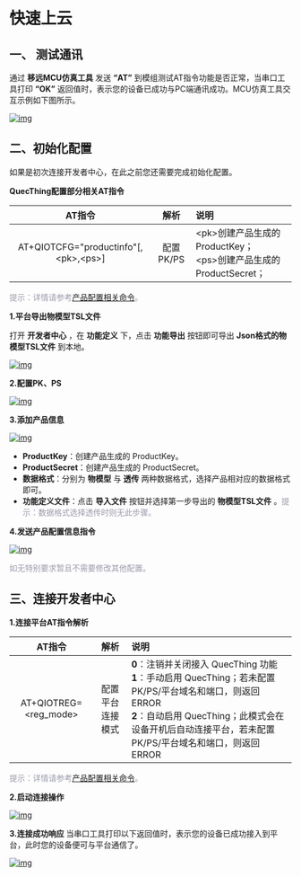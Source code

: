# 快速上云

##  __一、 测试通讯__
通过 __移远MCU仿真工具__ 发送 __“AT”__ 到模组测试AT指令功能是否正常，当串口工具打印 __“OK”__ 返回值时，表示您的设备已成功与PC端通讯成功。MCU仿真工具交互示例如下图所示。

<a data-fancybox title="img" href="/deviceDevelop/nb/speediness_cmcc&cucc/resource/AT/Speediness-AT-04.png">![img](/deviceDevelop/nb/speediness_cmcc&cucc/resource/AT/Speediness-AT-04.png)</a>



## __二、初始化配置__
如果是初次连接开发者中心，在此之前您还需要完成初始化配置。

__QuecThing配置部分相关AT指令__


| AT指令 |     解析    |说明|
|:--------:|:-------------:|:-------------|
| AT+QIOTCFG="productinfo"[,\<pk>,\<ps>]| 配置PK/PS|\<pk>创建产品生成的 ProductKey；<br> \<ps>创建产品生成的 ProductSecret；|


<font color=#999AAA >提示：详情请参考[产品配置相关命令](/deviceDevelop/nb/AT/API/nb-at-03.md)。</font>


__1.平台导出物模型TSL文件__

打开 __开发者中心__ ，在 __功能定义__ 下，点击 __功能导出__ 按钮即可导出 __Json格式的物模型TSL文件__ 到本地。

<a data-fancybox title="img" href="/deviceDevelop/nb/speediness_cmcc&cucc/resource/AT/Speediness-AT-06.png">![img](/deviceDevelop/nb/speediness_cmcc&cucc/resource/AT/Speediness-AT-06.png)</a>

__2.配置PK、PS__

<a data-fancybox title="img" href="/deviceDevelop/nb/speediness_cmcc&cucc/resource/AT/Speediness-AT-07.png">![img](/deviceDevelop/nb/speediness_cmcc&cucc/resource/AT/Speediness-AT-07.png)</a>

__3.添加产品信息__

<a data-fancybox title="img" href="/deviceDevelop/nb/speediness_cmcc&cucc/resource/AT/Speediness-AT-08.png">![img](/deviceDevelop/nb/speediness_cmcc&cucc/resource/AT/Speediness-AT-08.png)</a>

* __ProductKey__：创建产品生成的 ProductKey。
* __ProductSecret__：创建产品生成的 ProductSecret。
* __数据格式__：分别为 __物模型__ 与 __透传__ 两种数据格式，选择产品相对应的数据格式即可。
* __功能定义文件__：点击 __导入文件__ 按钮并选择第一步导出的 __物模型TSL文件__ 。<font color=#999AAA >提示：数据格式选择透传时则无此步骤。</font>


__4.发送产品配置信息指令__

<a data-fancybox title="img" href="/deviceDevelop/nb/speediness_cmcc&cucc/resource/AT/Speediness-AT-09.png">![img](/deviceDevelop/nb/speediness_cmcc&cucc/resource/AT/Speediness-AT-09.png)</a>

<font color=#999AAA >如无特别要求暂且不需要修改其他配置。</font>



## __三、连接开发者中心__

__1.连接平台AT指令解析__

| AT指令 |     解析    |说明|
|:--------:|:-------------:|:-------------|
|AT+QIOTREG=<reg_mode>|配置平台连接模式|__0__：注销并关闭接入 QuecThing 功能<br>__1__：手动启用 QuecThing；若未配置 PK/PS/平台域名和端口，则返回 ERROR<br>__2__：自动启用 QuecThing；此模式会在设备开机后自动连接平台，若未配置 PK/PS/平台域名和端口，则返回 ERROR|

<font color=#999AAA >提示：详情请参考[产品配置相关命令](/deviceDevelop/nb/AT/API/nb-at-03.md)。</font>


__2.启动连接操作__

<a data-fancybox title="img" href="/deviceDevelop/nb/speediness_cmcc&cucc/resource/AT/Speediness-AT-10.png">![img](/deviceDevelop/nb/speediness_cmcc&cucc/resource/AT/Speediness-AT-10.png)</a>

__3.连接成功响应__
当串口工具打印以下返回值时，表示您的设备已成功接入到平台，此时您的设备便可与平台通信了。

<a data-fancybox title="img" href="/deviceDevelop/nb/speediness_cmcc&cucc/resource/AT/Speediness-AT-11.png">![img](/deviceDevelop/nb/speediness_cmcc&cucc/resource/AT/Speediness-AT-11.png)</a>
